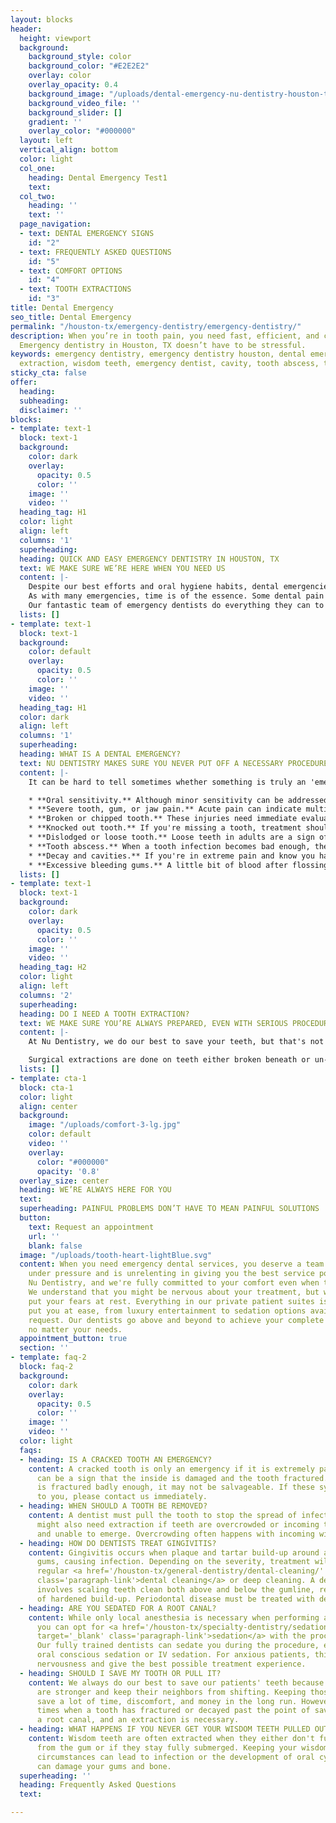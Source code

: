 ```yaml
---
layout: blocks
header:
  height: viewport
  background:
    background_style: color
    background_color: "#E2E2E2"
    overlay: color
    overlay_opacity: 0.4
    background_image: "/uploads/dental-emergency-nu-dentistry-houston-tx-hero.jpg"
    background_video_file: ''
    background_slider: []
    gradient: ''
    overlay_color: "#000000"
  layout: left
  vertical_align: bottom
  color: light
  col_one:
    heading: Dental Emergency Test1
    text: 
  col_two:
    heading: ''
    text: ''
  page_navigation:
  - text: DENTAL EMERGENCY SIGNS
    id: "2"
  - text: FREQUENTLY ASKED QUESTIONS
    id: "5"
  - text: COMFORT OPTIONS
    id: "4"
  - text: TOOTH EXTRACTIONS
    id: "3"
title: Dental Emergency
seo_title: Dental Emergency
permalink: "/houston-tx/emergency-dentistry/emergency-dentistry/"
description: When you’re in tooth pain, you need fast, efficient, and careful dentists.
  Emergency dentistry in Houston, TX doesn’t have to be stressful.
keywords: emergency dentistry, emergency dentistry houston, dental emergency, tooth
  extraction, wisdom teeth, emergency dentist, cavity, tooth abscess, tooth decay
sticky_cta: false
offer:
  heading: 
  subheading: 
  disclaimer: ''
blocks:
- template: text-1
  block: text-1
  background:
    color: dark
    overlay:
      opacity: 0.5
      color: ''
    image: ''
    video: ''
  heading_tag: H1
  color: light
  align: left
  columns: '1'
  superheading: 
  heading: QUICK AND EASY EMERGENCY DENTISTRY IN HOUSTON, TX
  text: WE MAKE SURE WE’RE HERE WHEN YOU NEED US
  content: |-
    Despite our best efforts and oral hygiene habits, dental emergencies can still happen when we least expect it. Teeth can become injured in an accident or from biting on hard objects. Fillings, crowns, or other devices might break or fall out. Teeth can become severely infected and put you at risk for serious health problems. If you're suffering from a dental injury or pain, give Nu Dentistry a call! Dental emergencies can be scary and painful, but we're here to alleviate both your pain and your anxiety. We offer efficient, first-rate dental service, putting your mind at ease every step of the way.
    As with many emergencies, time is of the essence. Some dental pain is severe and requires speedy medical attention to prevent further complications. We'll schedule your appointment right away, even on Saturday. We believe that you shouldn't have to wait for toothache relief. At Nu Dentistry, we make sure that our patients receive their emergency dental care within minutes of arriving, even with short or little notice.
    Our fantastic team of emergency dentists do everything they can to see you as quickly as possible. We can't stress enough that dental emergencies require swift action so that larger, more serious problems don't occur. We are a world-class dental specialty center prepared to treat your dental emergencies, whatever they may entail. Call us today at <a href='tel:+8329164144' title='Click to Call Us'>(832) 916-4144</a> for immediate service!
  lists: []
- template: text-1
  block: text-1
  background:
    color: default
    overlay:
      opacity: 0.5
      color: ''
    image: ''
    video: ''
  heading_tag: H1
  color: dark
  align: left
  columns: '1'
  superheading: 
  heading: WHAT IS A DENTAL EMERGENCY?
  text: NU DENTISTRY MAKES SURE YOU NEVER PUT OFF A NECESSARY PROCEDURE
  content: |-
    It can be hard to tell sometimes whether something is truly an 'emergency.' Do you need immediate treatment, or can it wait until you schedule an appointment? If you experience any of these symptoms, please call our office at <a href='tel:+8329164144' title='Click to Call Us'>(832) 916-4144</a>:

    * **Oral sensitivity.** Although minor sensitivity can be addressed at a regular appointment, a sudden onset of severe sensitivity may indicate infection.
    * **Severe tooth, gum, or jaw pain.** Acute pain can indicate multiple dental issues. Toothaches are a sign of infection, especially when accompanied by a fever, earache, or pressure.
    * **Broken or chipped tooth.** These injuries need immediate evaluation to keep from getting infected. Jagged teeth edges can also cause sores and abrasions in the mouth.
    * **Knocked out tooth.** If you're missing a tooth, treatment should be received as soon as possible. For the tooth's best chance of survival, gather as many pieces as possible and only pick up the tooth by the crown, never the root.
    * **Dislodged or loose tooth.** Loose teeth in adults are a sign of either tooth injury or infection.
    * **Tooth abscess.** When a tooth infection becomes bad enough, the tooth swells and develops a pocket of pus known as an abscess. They're very serious and can spread to other areas of your jaw, head, and neck if left untreated.
    * **Decay and cavities.** If you're in extreme pain and know you have tooth decay or a cavity, please call our office so we can halt or treat any possible infections.
    * **Excessive bleeding gums.** A little bit of blood after flossing or a dental exam is typical. It can be a sign of gingivitis or early <a href='/houston-tx/emergency-dentistry/gingivitis/' target='_blank' class='paragraph-link'>periodontal disease</a>. However, if the gums won't stop bleeding, this may indicate a severe injury or advanced gum disease.
  lists: []
- template: text-1
  block: text-1
  background:
    color: dark
    overlay:
      opacity: 0.5
      color: ''
    image: ''
    video: ''
  heading_tag: H2
  color: light
  align: left
  columns: '2'
  superheading: 
  heading: DO I NEED A TOOTH EXTRACTION?
  text: WE MAKE SURE YOU’RE ALWAYS PREPARED, EVEN WITH SERIOUS PROCEDURES
  content: |-
    At Nu Dentistry, we do our best to save your teeth, but that's not always possible. Sometimes a tooth has decayed too much or fractured too severely for repairs like fillings, root canals, and frequent deep cleanings to be an option. Other times, extra or crowded teeth block emerging teeth from coming out without ruining the alignment of your arch. During cases like these, the best option to protect the teeth and bone around it is to have the tooth extracted. There are two kinds of extractions: a simple extraction and a surgical extraction. Simple extractions are for teeth visible above the gum line, and they can be done by loosening the tooth with an elevator tool and removing it with forceps.

    Surgical extractions are done on teeth either broken beneath or un-emerged from the gums. This type requires an incision into the gums to entirely remove the submerged tooth. While this procedure may seem scary at first, our dentists make sure that your operation is virtually painless. We offer multiple anesthetic and sedation options, guaranteeing that you're always comfortable during your treatment. We offer many services, such as <a href='/houston-tx/restorative-dentistry/dental-implants/' target='_blank' class='paragraph-link'>implants</a>, dentures, and bridges, that can help fill the gap and restore your missing tooth. We want to make sure you're always happy with your smile.
  lists: []
- template: cta-1
  block: cta-1
  color: light
  align: center
  background:
    image: "/uploads/comfort-3-lg.jpg"
    color: default
    video: ''
    overlay:
      color: "#000000"
      opacity: '0.8'
  overlay_size: center
  heading: WE’RE ALWAYS HERE FOR YOU
  text: 
  superheading: PAINFUL PROBLEMS DON’T HAVE TO MEAN PAINFUL SOLUTIONS
  button:
    text: Request an appointment
    url: ''
    blank: false
  image: "/uploads/tooth-heart-lightBlue.svg"
  content: When you need emergency dental services, you deserve a team who stays calm
    under pressure and is unrelenting in giving you the best service possible. We're
    Nu Dentistry, and we're fully committed to your comfort even when times are tough.
    We understand that you might be nervous about your treatment, but we're here to
    put your fears at rest. Everything in our private patient suites is designed to
    put you at ease, from luxury entertainment to sedation options available upon
    request. Our dentists go above and beyond to achieve your complete dental satisfaction,
    no matter your needs.
  appointment_button: true
  section: ''
- template: faq-2
  block: faq-2
  background:
    color: dark
    overlay:
      opacity: 0.5
      color: ''
    image: ''
    video: ''
  color: light
  faqs:
  - heading: IS A CRACKED TOOTH AN EMERGENCY?
    content: A cracked tooth is only an emergency if it is extremely painful. Pain
      can be a sign that the inside is damaged and the tooth fractured. If a tooth
      is fractured badly enough, it may not be salvageable. If these symptoms apply
      to you, please contact us immediately.
  - heading: WHEN SHOULD A TOOTH BE REMOVED?
    content: A dentist must pull the tooth to stop the spread of infection. A tooth
      might also need extraction if teeth are overcrowded or incoming teeth are impacted
      and unable to emerge. Overcrowding often happens with incoming wisdom teeth.
  - heading: HOW DO DENTISTS TREAT GINGIVITIS?
    content: Gingivitis occurs when plaque and tartar build-up around and under the
      gums, causing infection. Depending on the severity, treatment will include a
      regular <a href='/houston-tx/general-dentistry/dental-cleaning/' target='_blank'
      class='paragraph-link'>dental cleaning</a> or deep cleaning. A deep cleaning
      involves scaling teeth clean both above and below the gumline, respectively,
      of hardened build-up. Periodontal disease must be treated with deep cleaning.
  - heading: ARE YOU SEDATED FOR A ROOT CANAL?
    content: While only local anesthesia is necessary when performing a root canal,
      you can opt for <a href='/houston-tx/specialty-dentistry/sedation-dentistry/'
      target='_blank' class='paragraph-link'>sedation</a> with the procedure on request.
      Our fully trained dentists can sedate you during the procedure, either with
      oral conscious sedation or IV sedation. For anxious patients, this can soothe
      nervousness and give the best possible treatment experience.
  - heading: SHOULD I SAVE MY TOOTH OR PULL IT?
    content: We always do our best to save our patients' teeth because natural teeth
      are stronger and keep their neighbors from shifting. Keeping those teeth will
      save a lot of time, discomfort, and money in the long run. However, there are
      times when a tooth has fractured or decayed past the point of saving, even with
      a root canal, and an extraction is necessary.
  - heading: WHAT HAPPENS IF YOU NEVER GET YOUR WISDOM TEETH PULLED OUT?
    content: Wisdom teeth are often extracted when they either don't fully emerge
      from the gum or if they stay fully submerged. Keeping your wisdom teeth in these
      circumstances can lead to infection or the development of oral cysts, which
      can damage your gums and bone.
  superheading: ''
  heading: Frequently Asked Questions
  text: 

---
```

